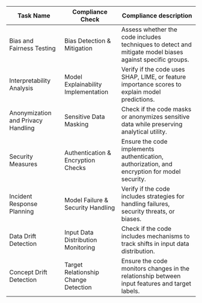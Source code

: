 | Task Name                          | Compliance Check                     | Compliance description                                                                                   |
|------------------------------------|--------------------------------------|----------------------------------------------------------------------------------------------------------|
| Bias and Fairness Testing          | Bias Detection & Mitigation          | Assess whether the code includes techniques to detect and mitigate model biases against specific groups. |
| Interpretability Analysis          | Model Explainability Implementation  | Verify if the code uses SHAP, LIME, or feature importance scores to explain model predictions.           |
| Anonymization and Privacy Handling | Sensitive Data Masking               | Check if the code masks or anonymizes sensitive data while preserving analytical utility.                |
| Security Measures                  | Authentication & Encryption Checks   | Ensure the code implements authentication, authorization, and encryption for model security.             |
| Incident Response Planning         | Model Failure & Security Handling    | Verify if the code includes strategies for handling failures, security threats, or biases.               |
| Data Drift Detection               | Input Data Distribution Monitoring   | Check if the code includes mechanisms to track shifts in input data distribution.                        |
| Concept Drift Detection            | Target Relationship Change Detection | Ensure the code monitors changes in the relationship between input features and target labels.           |
